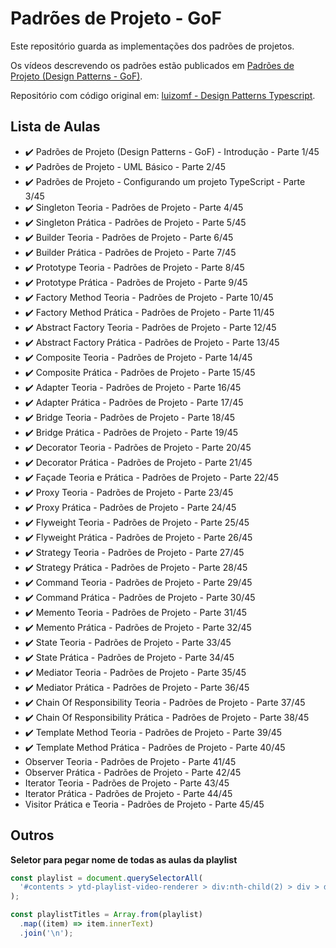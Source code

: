 # Padrões de Projeto - GoF

Este repositório guarda as implementações dos padrões de projetos.

Os vídeos descrevendo os padrões estão publicados em [Padrões de Projeto (Design Patterns - GoF)](https://www.youtube.com/watch?v=MqddY6Ochkc&list=PLbIBj8vQhvm0VY5YrMrafWaQY2EnJ3j8H).

Repositório com código original em: [luizomf - Design Patterns Typescript](https://github.com/luizomf/design-patterns-typescript).

## Lista de Aulas

- ✔️ Padrões de Projeto (Design Patterns - GoF) - Introdução - Parte 1/45
- ✔️ Padrões de Projeto - UML Básico - Parte 2/45
- ✔️ Padrões de Projeto - Configurando um projeto TypeScript - Parte 3/45
- ✔️ Singleton Teoria - Padrões de Projeto - Parte 4/45
- ✔️ Singleton Prática - Padrões de Projeto - Parte 5/45
- ✔️ Builder Teoria - Padrões de Projeto - Parte 6/45
- ✔️ Builder Prática - Padrões de Projeto - Parte 7/45
- ✔️ Prototype Teoria - Padrões de Projeto - Parte 8/45
- ✔️ Prototype Prática - Padrões de Projeto - Parte 9/45
- ✔️ Factory Method Teoria - Padrões de Projeto - Parte 10/45
- ✔️ Factory Method Prática - Padrões de Projeto - Parte 11/45
- ✔️ Abstract Factory Teoria - Padrões de Projeto - Parte 12/45
- ✔️ Abstract Factory Prática - Padrões de Projeto - Parte 13/45
- ✔️ Composite Teoria - Padrões de Projeto - Parte 14/45
- ✔️ Composite Prática - Padrões de Projeto - Parte 15/45
- ✔️ Adapter Teoria - Padrões de Projeto - Parte 16/45
- ✔️ Adapter Prática - Padrões de Projeto - Parte 17/45
- ✔️ Bridge Teoria - Padrões de Projeto - Parte 18/45
- ✔️ Bridge Prática - Padrões de Projeto - Parte 19/45
- ✔️ Decorator Teoria - Padrões de Projeto - Parte 20/45
- ✔️ Decorator Prática - Padrões de Projeto - Parte 21/45
- ✔️ Façade Teoria e Prática - Padrões de Projeto - Parte 22/45
- ✔️ Proxy Teoria - Padrões de Projeto - Parte 23/45
- ✔️ Proxy Prática - Padrões de Projeto - Parte 24/45
- ✔️ Flyweight Teoria - Padrões de Projeto - Parte 25/45
- ✔️ Flyweight Prática - Padrões de Projeto - Parte 26/45
- ✔️ Strategy Teoria - Padrões de Projeto - Parte 27/45
- ✔️ Strategy Prática - Padrões de Projeto - Parte 28/45
- ✔️ Command Teoria - Padrões de Projeto - Parte 29/45
- ✔️ Command Prática - Padrões de Projeto - Parte 30/45
- ✔️ Memento Teoria - Padrões de Projeto - Parte 31/45
- ✔️ Memento Prática - Padrões de Projeto - Parte 32/45
- ✔️ State Teoria - Padrões de Projeto - Parte 33/45
- ✔️ State Prática - Padrões de Projeto - Parte 34/45
- ✔️ Mediator Teoria - Padrões de Projeto - Parte 35/45
- ✔️ Mediator Prática - Padrões de Projeto - Parte 36/45
- ✔️ Chain Of Responsibility Teoria - Padrões de Projeto - Parte 37/45
- ✔️ Chain Of Responsibility Prática - Padrões de Projeto - Parte 38/45
- ✔️ Template Method Teoria - Padrões de Projeto - Parte 39/45
- ✔️ Template Method Prática - Padrões de Projeto - Parte 40/45
- Observer Teoria - Padrões de Projeto - Parte 41/45
- Observer Prática - Padrões de Projeto - Parte 42/45
- Iterator Teoria - Padrões de Projeto - Parte 43/45
- Iterator Prática - Padrões de Projeto - Parte 44/45
- Visitor Prática e Teoria - Padrões de Projeto - Parte 45/45

## Outros

**Seletor para pegar nome de todas as aulas da playlist**

```js
const playlist = document.querySelectorAll(
  '#contents > ytd-playlist-video-renderer > div:nth-child(2) > div > div > h3',
);

const playlistTitles = Array.from(playlist)
  .map((item) => item.innerText)
  .join('\n');
```
